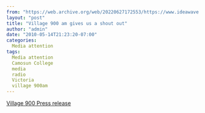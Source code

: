 ```yaml
---
from: "https://web.archive.org/web/20220627172553/https://www.ideawave.ca/village-900-am-gives-us-a-shout-out/"
layout: "post"
title: "Village 900 am gives us a shout out"
author: "admin"
date: "2010-05-14T21:23:20-07:00"
categories:
  Media attention
tags: 
  Media attention
  Camosun College
  media
  radio
  Victoria
  village 900am
---
```


[Village 900 Press release](https://village900.blogspot.com/2010/05/victoria-to-host-first-ideas-conference.html)
